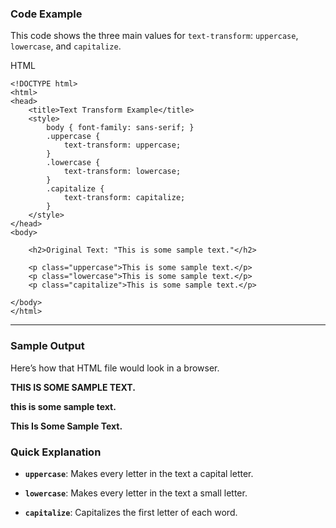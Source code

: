 
### Code Example

This code shows the three main values for `text-transform`: `uppercase`, `lowercase`, and `capitalize`.

HTML

```
<!DOCTYPE html>
<html>
<head>
    <title>Text Transform Example</title>
    <style>
        body { font-family: sans-serif; }
        .uppercase {
            text-transform: uppercase;
        }
        .lowercase {
            text-transform: lowercase;
        }
        .capitalize {
            text-transform: capitalize;
        }
    </style>
</head>
<body>

    <h2>Original Text: "This is some sample text."</h2>

    <p class="uppercase">This is some sample text.</p>
    <p class="lowercase">This is some sample text.</p>
    <p class="capitalize">This is some sample text.</p>

</body>
</html>
```

---

### Sample Output

Here’s how that HTML file would look in a browser.

**THIS IS SOME SAMPLE TEXT.**

**this is some sample text.**

**This Is Some Sample Text.**

### Quick Explanation

- **`uppercase`**: Makes every letter in the text a capital letter.
    
- **`lowercase`**: Makes every letter in the text a small letter.
    
- **`capitalize`**: Capitalizes the first letter of each word.
